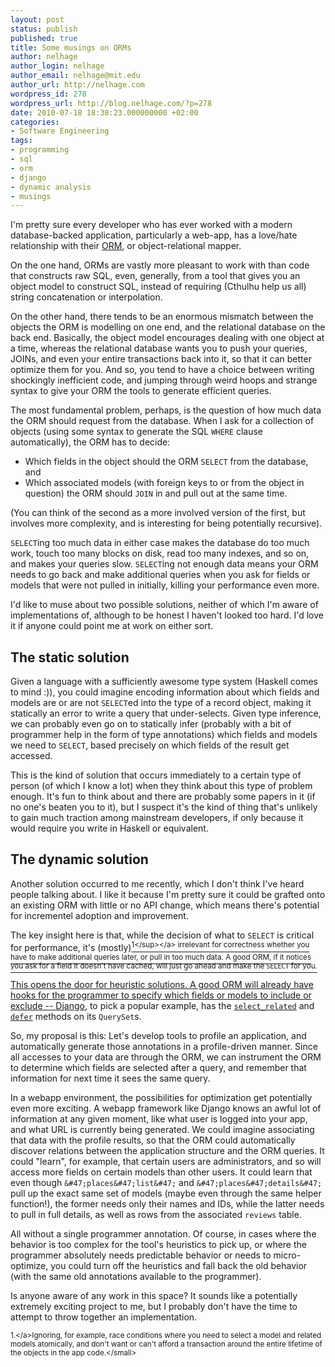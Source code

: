 ```yaml
---
layout: post
status: publish
published: true
title: Some musings on ORMs
author: nelhage
author_login: nelhage
author_email: nelhage@mit.edu
author_url: http://nelhage.com
wordpress_id: 278
wordpress_url: http://blog.nelhage.com/?p=278
date: 2010-07-18 18:38:23.000000000 +02:00
categories:
- Software Engineering
tags:
- programming
- sql
- orm
- django
- dynamic analysis
- musings
---
```

I'm pretty sure every developer who has ever worked with a modern
database-backed application, particularly a web-app, has a love&#47;hate
relationship with their [ORM][orm], or object-relational mapper.

On the one hand, ORMs are vastly more pleasant to work with than code
that constructs raw SQL, even, generally, from a tool that gives you
an object model to construct SQL, instead of requiring (Cthulhu help
us all) string concatenation or interpolation.

On the other hand, there tends to be an enormous mismatch between the
objects the ORM is modelling on one end, and the relational database
on the back end. Basically, the object model encourages dealing with
one object at a time, whereas the relational database wants you to
push your queries, JOINs, and even your entire transactions back into
it, so that it can better optimize them for you. And so, you tend to
have a choice between writing shockingly inefficient code, and jumping
through weird hoops and strange syntax to give your ORM the tools to
generate efficient queries.

The most fundamental problem, perhaps, is the question of how much
data the ORM should request from the database. When I ask for a
collection of objects (using some syntax to generate the SQL `WHERE`
clause automatically), the ORM has to decide:

 - Which fields in the object should the ORM `SELECT` from the
   database, and
 - Which associated models (with foreign keys to or from the object in
   question) the ORM should `JOIN` in and pull out at the same time.

(You can think of the second as a more involved version of the first,
but involves more complexity, and is interesting for being potentially
recursive).

`SELECT`ing too much data in either case makes the database do too
much work, touch too many blocks on disk, read too many indexes, and
so on, and makes your queries slow. `SELECT`ing not enough data means
your ORM needs to go back and make additional queries when you ask for
fields or models that were not pulled in initially, killing your
performance even more.

I'd like to muse about two possible solutions, neither of which I'm
aware of implementations of, although to be honest I haven't looked
too hard. I'd love it if anyone could point me at work on either sort.

The static solution
-------------------

Given a language with a sufficiently awesome type system (Haskell
comes to mind :)), you could imagine encoding information about which
fields and models are or are not `SELECT`ed into the type of a record
object, making it statically an error to write a query that
under-selects. Given type inference, we can probably even go on to
statically infer (probably with a bit of programmer help in the form
of type annotations) which fields and models we need to `SELECT`,
based precisely on which fields of the result get accessed.

This is the kind of solution that occurs immediately to a certain type
of person (of which I know a lot) when they think about this type of
problem enough. It's fun to think about and there are probably some
papers in it (if no one's beaten you to it), but I suspect it's the
kind of thing that's unlikely to gain much traction among mainstream
developers, if only because it would require you write in Haskell or
equivalent.


The dynamic solution
--------------------

Another solution occurred to me recently, which I don't think I've
heard people talking about. I like it because I'm pretty sure it could
be grafted onto an existing ORM with little or no API change, which
means there's potential for incrementel adoption and improvement.

The key insight here is that, while the decision of what to `SELECT`
is critical for performance, it's (mostly)<a
href="#fn1"><sup>1<&#47;sup><&#47;a> irrelevant for correctness whether you
have to make additional queries later, or pull in too much data. A
good ORM, if it notices you ask for a field it doesn't have cached,
will just go ahead and make the `SELECT` for you.

This opens the door for heuristic solutions. A good ORM will already
have hooks for the programmer to specify which fields or models to
include or exclude -- [Django][django], to pick a popular example, has
the [`select_related`][select_related] and [`defer`][defer] methods on
its `QuerySet`s.

So, my proposal is this: Let's develop tools to profile an
application, and automatically generate those annotations in a
profile-driven manner. Since all accesses to your data are through the
ORM, we can instrument the ORM to determine which fields are selected
after a query, and remember that information for next time it sees the
same query.

In a webapp environment, the possibilities for optimization get
potentially even more exciting. A webapp framework like Django knows
an awful lot of information at any given moment, like what user is
logged into your app, and what URL is currently being generated. We
could imagine associating that data with the profile results, so that
the ORM could automatically discover relations between the application
structure and the ORM queries. It could "learn", for example, that
certain users are administrators, and so will access more fields on
certain models than other users. It could learn that even though
`&#47;places&#47;list&#47;` and `&#47;places&#47;details&#47;` pull up the exact same set of
models (maybe even through the same helper function!), the former
needs only their names and IDs, while the latter needs to pull in full
details, as well as rows from the associated `reviews` table.

All without a single programmer annotation. Of course, in cases where
the behavior is too complex for the tool's heuristics to pick up, or
where the programmer absolutely needs predictable behavior or needs to
micro-optimize, you could turn off the heuristics and fall back the
old behavior (with the same old annotations available to the
programmer).

Is anyone aware of any work in this space? It sounds like a
potentially extremely exciting project to me, but I probably don't
have the time to attempt to throw together an implementation.

[orm]: http:&#47;&#47;en.wikipedia.org&#47;wiki&#47;Object-relational_mapping
[django]: http:&#47;&#47;www.djangoproject.com&#47;
[select_related]: http:&#47;&#47;docs.djangoproject.com&#47;en&#47;dev&#47;ref&#47;models&#47;querysets&#47;#django.db.models.QuerySet.select_related
[defer]: http:&#47;&#47;docs.djangoproject.com&#47;en&#47;dev&#47;ref&#47;models&#47;querysets&#47;#django.db.models.QuerySet.defer

<small><a name="fn1">1.<&#47;a>Ignoring, for example, race conditions
where you need to select a model and related models atomically, and
don't want or can't afford a transaction around the entire lifetime of
the objects in the app code.<&#47;small>
